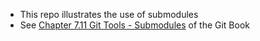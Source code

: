 * This repo illustrates the use of submodules
* See [Chapter 7.11 Git Tools - Submodules](https://git-scm.com/book/en/v2/Git-Tools-Submodules) of the Git Book

